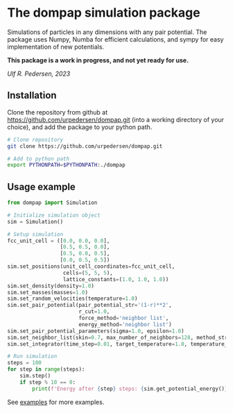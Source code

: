 # The dompap simulation package 
Simulations of particles in any dimensions with any pair potential.
The package uses Numpy, Numba for efficient calculations, 
and sympy for easy implementation of new potentials.

**This package is a work in progress, and not yet ready for use.**

*Ulf R. Pedersen, 2023*

## Installation
Clone the repository from github at https://github.com/urpedersen/dompap.git 
(into a working directory of your choice), and add the package to your python path.
```bash
# Clone repository
git clone https://github.com/urpedersen/dompap.git

# Add to python path
export PYTHONPATH=$PYTHONPATH:./dompap
```

## Usage example
```python
from dompap import Simulation

# Initialize simulation object
sim = Simulation()

# Setup simulation
fcc_unit_cell = ([0.0, 0.0, 0.0], 
                 [0.5, 0.5, 0.0], 
                 [0.5, 0.0, 0.5], 
                 [0.0, 0.5, 0.5])
sim.set_positions(unit_cell_coordinates=fcc_unit_cell,
                  cells=(5, 5, 5), 
                  lattice_constants=(1.0, 1.0, 1.0))
sim.set_density(density=1.0)
sim.set_masses(masses=1.0)
sim.set_random_velocities(temperature=1.0)
sim.set_pair_potential(pair_potential_str='(1-r)**2', 
                       r_cut=1.0,
                       force_method='neighbor list', 
                       energy_method='neighbor list')
sim.set_pair_potential_parameters(sigma=1.0, epsilon=1.0)
sim.set_neighbor_list(skin=0.7, max_number_of_neighbors=128, method_str='double loop')
sim.set_integrator(time_step=0.01, target_temperature=1.0, temperature_damping_time=0.1)

# Run simulation
steps = 100
for step in range(steps):
    sim.step()
    if step % 10 == 0:
        print(f'Energy after {step} steps: {sim.get_potential_energy()}')
```

See [examples](examples) for more examples.